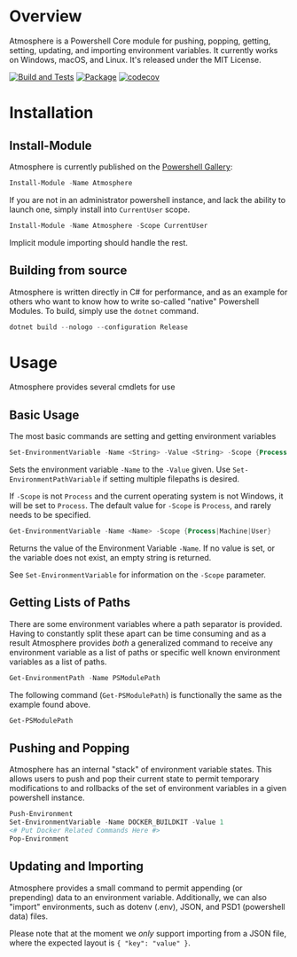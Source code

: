 # Overview

Atmosphere is a Powershell Core module for pushing, popping, getting, setting,
updating, and importing environment variables. It currently works on Windows,
macOS, and Linux. It's released under the MIT License.

[![Build and Tests][test-badge]][test-link]
[![Package][package-badge]][package-link]
[![codecov][coverage-badge]][coverage-link]

# Installation

## Install-Module

Atmosphere is currently published on the [Powershell Gallery][]:

```powershell
Install-Module -Name Atmosphere
```

If you are not in an administrator powershell instance, and lack the ability to
launch one, simply install into `CurrentUser` scope.

```powershell
Install-Module -Name Atmosphere -Scope CurrentUser
```

Implicit module importing should handle the rest.

## Building from source

Atmosphere is written directly in C# for performance, and as an example for
others who want to know how to write so-called "native" Powershell Modules. To
build, simply use the `dotnet` command.

```powershell
dotnet build --nologo --configuration Release
```

# Usage

Atmosphere provides several cmdlets for use

## Basic Usage

The most basic commands are setting and getting environment variables

```powershell
Set-EnvironmentVariable -Name <String> -Value <String> -Scope {Process|Machine|User}
```

Sets the environment variable `-Name` to the `-Value` given.
Use `Set-EnvironmentPathVariable` if setting multiple filepaths is desired.

If `-Scope` is not `Process` and the current operating system is not Windows,
it will be set to `Process`. The default value for `-Scope` is `Process`, and
rarely needs to be specified.

```powershell
Get-EnvironmentVariable -Name <Name> -Scope {Process|Machine|User}
```

Returns the value of the Environment Variable `-Name`. If no value is set, or
the variable does not exist, an empty string is returned.

See `Set-EnvironmentVariable` for information on the `-Scope` parameter.

## Getting Lists of Paths

There are some environment variables where a path separator is provided.
Having to constantly split these apart can be time consuming and as a result
Atmosphere provides *both* a generalized command to receive any environment
variable as a list of paths or specific well known environment variables as a
list of paths.

```powershell
Get-EnvironmentPath -Name PSModulePath
```

The following command (`Get-PSModulePath`) is functionally the same as the
example found above.

```powershell
Get-PSModulePath
```

## Pushing and Popping

Atmosphere has an internal "stack" of environment variable states. This allows
users to push and pop their current state to permit temporary modifications to
and rollbacks of the set of environment variables in a given powershell
instance.

```powershell
Push-Environment
Set-EnvironmentVariable -Name DOCKER_BUILDKIT -Value 1
<# Put Docker Related Commands Here #>
Pop-Environment
```

## Updating and Importing

Atmosphere provides a small command to permit appending (or prepending)
data to an environment variable. Additionally, we can also "import"
environments, such as dotenv (.env), JSON, and PSD1 (powershell data) files.

Please note that at the moment we *only* support importing from a JSON file,
where the expected layout is `{ "key": "value" }`.

[Powershell Gallery]: https://www.powershellgallery.com/
[coverage-badge]: https://codecov.io/gh/slurps-mad-rips/atmosphere/branch/main/graph/badge.svg?token=8NXYMFOUP7
[coverage-link]: https://codecov.io/gh/slurps-mad-rips/atmosphere
[package-badge]: https://github.com/slurps-mad-rips/atmosphere/workflows/Package/badge.svg
[package-link]: https://github.com/slurps-mad-rips/atmosphere/actions/workflows/package.yml
[test-badge]: https://github.com/slurps-mad-rips/atmosphere/workflows/Build%20and%20Test/badge.svg
[test-link]: https://github.com/slurps-mad-rips/atmosphere/actions/workflows/build.yml
